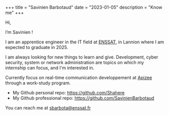 +++
title = "Savinien Barbotaud"
date = "2023-01-05"
description = "Know me"
+++

Hi,

I’m Savinien !

I am an apprentice engineer in the IT field at [ENSSAT](https://www.enssat.fr), in Lannion where I am expected to graduate in 2025.

I am always looking for new things to learn and give. Development, cyber security, system or network administration are topics on which my internship can focus, and I'm interested in.

Currently focus on real-time communication developpement at [Apizee](https://www.apizee.com) through a work-study program.


- My Github personal repo: https://github.com/Shahere
- My Github professional repo: https://github.com/SavinienBarbotaud

You can reach me at sbarbota@enssat.fr